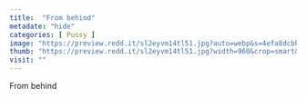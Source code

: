 ```yaml
---
title:  "From behind"
metadate: "hide"
categories: [ Pussy ]
image: "https://preview.redd.it/sl2eyvm14tl51.jpg?auto=webp&s=4efa8dcbb5260fca730b75d3a0b4c41f3c6a1a48"
thumb: "https://preview.redd.it/sl2eyvm14tl51.jpg?width=960&crop=smart&auto=webp&s=cf82ffd4999328a3f52b1b8d31859fa94793bef4"
visit: ""
---
```

From behind
